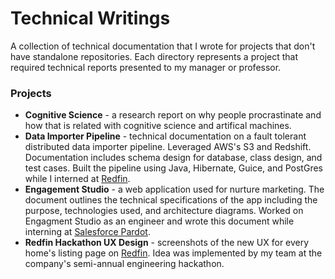 # Technical Writings
A collection of technical documentation that I wrote for projects that don't have standalone repositories. Each directory represents a project that required technical reports presented to my manager or professor.

### Projects
* **Cognitive Science** - a research report on why people procrastinate and how that is related with cognitive science and artifical machines.
* **Data Importer Pipeline** - technical documentation on a fault tolerant distributed data importer pipeline. Leveraged AWS's S3 and Redshift. Documentation includes schema design for database, class design, and test cases. Built the pipeline using Java, Hibernate, Guice, and PostGres while I interned at [Redfin](https://www.redfin.com).
* **Engagement Studio** - a web application used for nurture marketing. The document outlines the technical specifications of the app including the purpose, technologies used, and architecture diagrams. Worked on Engagment Studio as an engineer and wrote this document while interning at [Salesforce Pardot](http://www.pardot.com).
* **Redfin Hackathon UX Design** - screenshots of the new UX for every home's listing page on [Redfin](https://www.redfin.com). Idea was implemented by my team at the company's semi-annual engineering hackathon. 


